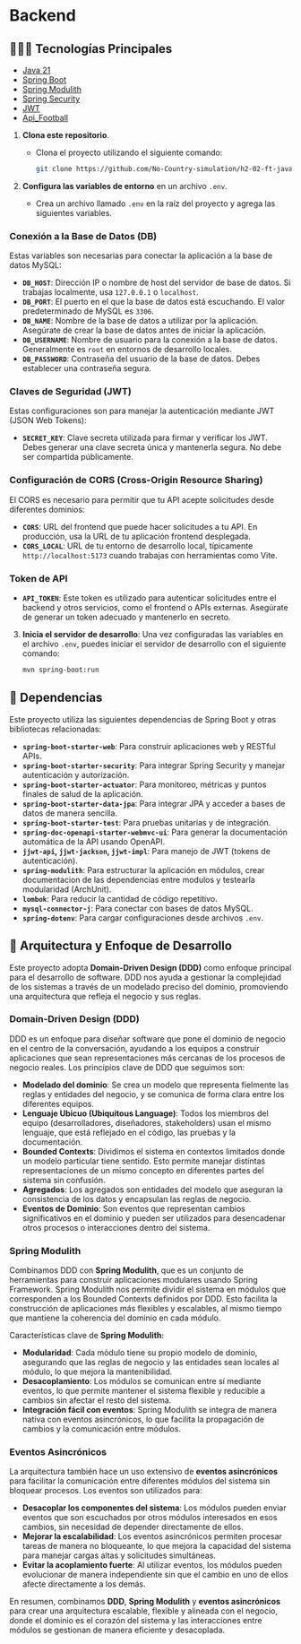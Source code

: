 # Backend

## 👩🏻‍💻 Tecnologías Principales
- [Java 21](https://www.oracle.com/java/technologies/javase/jdk21-archive-downloads.html)
- [Spring Boot](https://spring.io/projects/spring-boot)
- [Spring Modulith](https://spring.io/projects/spring-modulith)
- [Spring Security](https://spring.io/projects/spring-security)
- [JWT](https://jwt.io/)
- [Api_Football](https://api-football.com/)

1. **Clona este repositorio**.
   - Clona el proyecto utilizando el siguiente comando:
     ```bash
     git clone https://github.com/No-Country-simulation/h2-02-ft-java-react.git
     ```

2. **Configura las variables de entorno** en un archivo `.env`.
   - Crea un archivo llamado `.env` en la raíz del proyecto y agrega las siguientes variables.

### **Conexión a la Base de Datos (DB)**

Estas variables son necesarias para conectar la aplicación a la base de datos MySQL:

- **`DB_HOST`**: Dirección IP o nombre de host del servidor de base de datos. Si trabajas localmente, usa `127.0.0.1` o `localhost`.
- **`DB_PORT`**: El puerto en el que la base de datos está escuchando. El valor predeterminado de MySQL es `3306`.
- **`DB_NAME`**: Nombre de la base de datos a utilizar por la aplicación. Asegúrate de crear la base de datos antes de iniciar la aplicación.
- **`DB_USERNAME`**: Nombre de usuario para la conexión a la base de datos. Generalmente es `root` en entornos de desarrollo locales.
- **`DB_PASSWORD`**: Contraseña del usuario de la base de datos. Debes establecer una contraseña segura.

### **Claves de Seguridad (JWT)**

Estas configuraciones son para manejar la autenticación mediante JWT (JSON Web Tokens):

- **`SECRET_KEY`**: Clave secreta utilizada para firmar y verificar los JWT. Debes generar una clave secreta única y mantenerla segura. No debe ser compartida públicamente.

### **Configuración de CORS (Cross-Origin Resource Sharing)**

El CORS es necesario para permitir que tu API acepte solicitudes desde diferentes dominios:

- **`CORS`**: URL del frontend que puede hacer solicitudes a tu API. En producción, usa la URL de tu aplicación frontend desplegada.
- **`CORS_LOCAL`**: URL de tu entorno de desarrollo local, típicamente `http://localhost:5173` cuando trabajas con herramientas como Vite.

### **Token de API**

- **`API_TOKEN`**: Este token es utilizado para autenticar solicitudes entre el backend y otros servicios, como el frontend o APIs externas. Asegúrate de generar un token adecuado y mantenerlo en secreto.

3. **Inicia el servidor de desarrollo**:
   Una vez configuradas las variables en el archivo `.env`, puedes iniciar el servidor de desarrollo con el siguiente comando:
   ```bash
   mvn spring-boot:run

## 💾 **Dependencias**

Este proyecto utiliza las siguientes dependencias de Spring Boot y otras bibliotecas relacionadas:

- **`spring-boot-starter-web`**: Para construir aplicaciones web y RESTful APIs.
- **`spring-boot-starter-security`**: Para integrar Spring Security y manejar autenticación y autorización.
- **`spring-boot-starter-actuator`**: Para monitoreo, métricas y puntos finales de salud de la aplicación.
- **`spring-boot-starter-data-jpa`**: Para integrar JPA y acceder a bases de datos de manera sencilla.
- **`spring-boot-starter-test`**: Para pruebas unitarias y de integración.
- **`spring-doc-openapi-starter-webmvc-ui`**: Para generar la documentación automática de la API usando OpenAPI.
- **`jjwt-api`, `jjwt-jackson`, `jjwt-impl`**: Para manejo de JWT (tokens de autenticación).
- **`spring-modulith`**: Para estructurar la aplicación en módulos, crear documentacion de las dependencias entre modulos y testearla modularidad (ArchUnit).
- **`lombok`**: Para reducir la cantidad de código repetitivo.
- **`mysql-connector-j`**: Para conectar con bases de datos MySQL.
- **`spring-dotenv`**: Para cargar configuraciones desde archivos `.env`.


## 📐 **Arquitectura y Enfoque de Desarrollo**

Este proyecto adopta **Domain-Driven Design (DDD)** como enfoque principal para el desarrollo de software. DDD nos ayuda a gestionar la complejidad de los sistemas a través de un modelado preciso del dominio, promoviendo una arquitectura que refleja el negocio y sus reglas.

### **Domain-Driven Design (DDD)**

DDD es un enfoque para diseñar software que pone el dominio de negocio en el centro de la conversación, ayudando a los equipos a construir aplicaciones que sean representaciones más cercanas de los procesos de negocio reales. Los principios clave de DDD que seguimos son:

- **Modelado del dominio**: Se crea un modelo que representa fielmente las reglas y entidades del negocio, y se comunica de forma clara entre los diferentes equipos.
- **Lenguaje Ubicuo (Ubiquitous Language)**: Todos los miembros del equipo (desarrolladores, diseñadores, stakeholders) usan el mismo lenguaje, que está reflejado en el código, las pruebas y la documentación.
- **Bounded Contexts**: Dividimos el sistema en contextos limitados donde un modelo particular tiene sentido. Esto permite manejar distintas representaciones de un mismo concepto en diferentes partes del sistema sin confusión.
- **Agregados**: Los agregados son entidades del modelo que aseguran la consistencia de los datos y encapsulan las reglas de negocio.
- **Eventos de Dominio**: Son eventos que representan cambios significativos en el dominio y pueden ser utilizados para desencadenar otros procesos o interacciones dentro del sistema.

### **Spring Modulith**

Combinamos DDD con **Spring Modulith**, que es un conjunto de herramientas para construir aplicaciones modulares usando Spring Framework. Spring Modulith nos permite dividir el sistema en módulos que corresponden a los Bounded Contexts definidos por DDD. Esto facilita la construcción de aplicaciones más flexibles y escalables, al mismo tiempo que mantiene la coherencia del dominio en cada módulo.

Características clave de **Spring Modulith**:

- **Modularidad**: Cada módulo tiene su propio modelo de dominio, asegurando que las reglas de negocio y las entidades sean locales al módulo, lo que mejora la mantenibilidad.
- **Desacoplamiento**: Los módulos se comunican entre sí mediante eventos, lo que permite mantener el sistema flexible y reducible a cambios sin afectar el resto del sistema.
- **Integración fácil con eventos**: Spring Modulith se integra de manera nativa con eventos asincrónicos, lo que facilita la propagación de cambios y la comunicación entre módulos.

### **Eventos Asincrónicos**

La arquitectura también hace un uso extensivo de **eventos asincrónicos** para facilitar la comunicación entre diferentes módulos del sistema sin bloquear procesos. Los eventos son utilizados para:

- **Desacoplar los componentes del sistema**: Los módulos pueden enviar eventos que son escuchados por otros módulos interesados en esos cambios, sin necesidad de depender directamente de ellos.
- **Mejorar la escalabilidad**: Los eventos asincrónicos permiten procesar tareas de manera no bloqueante, lo que mejora la capacidad del sistema para manejar cargas altas y solicitudes simultáneas.
- **Evitar la acoplamiento fuerte**: Al utilizar eventos, los módulos pueden evolucionar de manera independiente sin que el cambio en uno de ellos afecte directamente a los demás.

En resumen, combinamos **DDD**, **Spring Modulith** y **eventos asincrónicos** para crear una arquitectura escalable, flexible y alineada con el negocio, donde el dominio es el corazón del sistema y las interacciones entre módulos se gestionan de manera eficiente y desacoplada.
